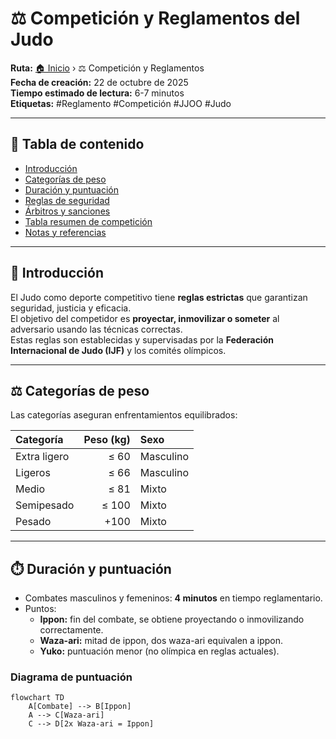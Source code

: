 # ⚖️ Competición y Reglamentos del Judo

**Ruta:** [🏠 Inicio](index.md) › ⚖️ Competición y Reglamentos  
**Fecha de creación:** 22 de octubre de 2025  
**Tiempo estimado de lectura:** 6-7 minutos  
**Etiquetas:** #Reglamento #Competición #JJOO #Judo  

---

## 📑 Tabla de contenido
- [Introducción](#introducción)
- [Categorías de peso](#categorías-de-peso)
- [Duración y puntuación](#duración-y-puntuación)
- [Reglas de seguridad](#reglas-de-seguridad)
- [Árbitros y sanciones](#árbitros-y-sanciones)
- [Tabla resumen de competición](#tabla-resumen-de-competición)
- [Notas y referencias](#notas-y-referencias)

---

## 🏯 Introducción

El Judo como deporte competitivo tiene **reglas estrictas** que garantizan seguridad, justicia y eficacia.  
El objetivo del competidor es **proyectar, inmovilizar o someter** al adversario usando las técnicas correctas.  
Estas reglas son establecidas y supervisadas por la **Federación Internacional de Judo (IJF)** y los comités olímpicos.

---

## ⚖️ Categorías de peso

Las categorías aseguran enfrentamientos equilibrados:

| Categoría | Peso (kg) | Sexo |
|:-----------|-----------:|:----|
| Extra ligero | ≤ 60 | Masculino |
| Ligeros | ≤ 66 | Masculino |
| Medio | ≤ 81 | Mixto |
| Semipesado | ≤ 100 | Mixto |
| Pesado | +100 | Mixto |

---

## ⏱️ Duración y puntuación

- Combates masculinos y femeninos: **4 minutos** en tiempo reglamentario.  
- Puntos:
  - **Ippon:** fin del combate, se obtiene proyectando o inmovilizando correctamente.  
  - **Waza-ari:** mitad de ippon, dos waza-ari equivalen a ippon.  
  - **Yuko:** puntuación menor (no olímpica en reglas actuales).

### Diagrama de puntuación

```mermaid
flowchart TD
    A[Combate] --> B[Ippon]
    A --> C[Waza-ari]
    C --> D[2x Waza-ari = Ippon]
